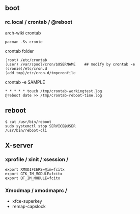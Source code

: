 ## boot

### rc.local / crontab / @reboot
arch-wiki crontab
```
pacman -Ss cronie

```
crontab folder 
```
(root) /etc/crontab
(user) /var/spool/cron/$USERNAME    ## modify by crontab -e 
(cronie)/etc/cron.d
(add tmp)/etc/cron.d/tmpcronfile
```
crontab -e SAMPLE
```
* * * * * touch /tmp/crontab-workingtest.log
@reboot date >> /tmp/crontab-reboot-time.log
```


## reboot
```
$ cat /usr/bin/reboot
sudo systemctl stop SERVICE@USER
/usr/bin/reboot-cli
```



## X-server

### xprofile / xinit / xsession /  
```### input fcitx/ibus
export XMODIFIERS=@im=fcitx
export GTK_IM_MODULE=fcitx
export QT_IM_MODULE=fcitx
```

### Xmodmap / xmodmaprc / 
- xfce-superkey
- remap-capslock
